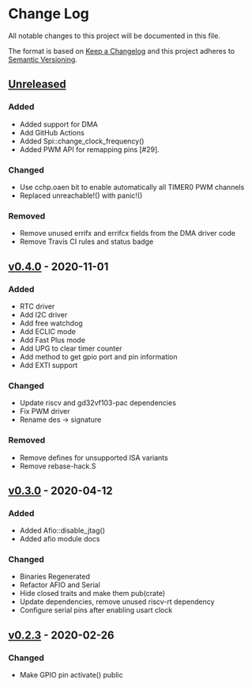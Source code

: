 # Change Log

All notable changes to this project will be documented in this file.

The format is based on [Keep a Changelog](http://keepachangelog.com/)
and this project adheres to [Semantic Versioning](http://semver.org/).

## [Unreleased]

### Added

- Added support for DMA
- Add GitHub Actions
- Added Spi::change_clock_frequency()
- Added PWM API for remapping pins [#29].

### Changed

- Use cchp.oaen bit to enable automatically all TIMER0 PWM channels
- Replaced unreachable!() with panic!()


### Removed

- Remove unused errifx and errifcx fields from the DMA driver code
- Remove Travis CI rules and status badge

## [v0.4.0] - 2020-11-01

### Added

- RTC driver
- Add I2C driver
- Add free watchdog
- Add ECLIC mode
- Add Fast Plus mode
- Add UPG to clear timer counter
- Add method to get gpio port and pin information
- Add EXTI support

### Changed

- Update riscv and gd32vf103-pac dependencies
- Fix PWM driver
- Rename des -> signature

### Removed

- Remove defines for unsupported ISA variants
- Remove rebase-hack.S

## [v0.3.0] - 2020-04-12

### Added

- Added Afio::disable_jtag()
- Added afio module docs

### Changed

- Binaries Regenerated
- Refactor AFIO and Serial
- Hide closed traits and make them pub(crate)
- Update dependencies, remove unused riscv-rt dependency
- Configure serial pins after enabling usart clock

## [v0.2.3] - 2020-02-26

### Changed

- Make GPIO pin activate() public

[Unreleased]: https://github.com/rust-embedded/riscv/compare/v0.6.0...HEAD
[v0.4.0]: https://github.com/riscv-rust/gd32vf103xx-hal/compare/v0.3.0...v0.4.0
[v0.3.0]: https://github.com/rust-embedded/riscv/compare/v0.2.3...v0.3.0
[v0.2.3]: https://github.com/riscv-rust/gd32vf103xx-hal/compare/v0.2.2...v0.2.3